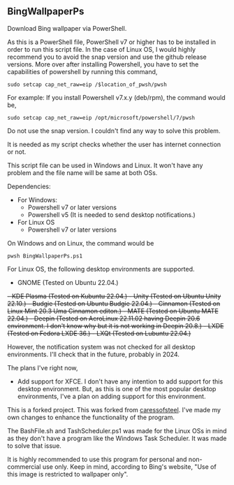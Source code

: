 ## BingWallpaperPs

Download Bing wallpaper via PowerShell.

As this is a PowerShell file, PowerShell v7 or higher has to be installed in order to run this script file.
In the case of Linux OS, I would highly recommend you to avoid the snap version and use the github release versions. More over after installing Powershell, you have to set the capabilities of powershell by running this command,

```
sudo setcap cap_net_raw=eip /$location_of_pwsh/pwsh
```

For example: If you install Powershell v7.x.y (deb/rpm), the command would be,

```
sudo setcap cap_net_raw=eip /opt/microsoft/powershell/7/pwsh
```

Do not use the snap version. I couldn't find any way to solve this problem.

It is needed as my script checks whether the user has internet connection or not.

This script file can be used in Windows and Linux. It won't have any problem and the file name will be same at both OSs.

Dependencies:

- For Windows:
  - Powershell v7 or later versions
  - Powershell v5 (It is needed to send desktop notifications.)
- For Linux OS
  - Powershell v7 or later versions


On Windows and on Linux, the command would be

```
pwsh BingWallpaperPs.ps1
```

For Linux OS, the following desktop environments are supported.

- GNOME (Tested on Ubuntu 22.04.)
<s>
- KDE Plasma (Tested on Kubuntu 22.04.)
- Unity (Tested on Ubuntu Unity 22.10.)
- Budgie (Tested on Ubuntu Budgie 22.04.)
- Cinnamon (Tested on Linux Mint 20.3 Uma Cinnamon editon.)
- MATE (Tested on Ubuntu MATE 22.04.)
- Deepin (Tested on AcroLinux 22.11.02 having Deepin 20.6 environment. I don't know why but it is not working in Deepin 20.8.)
- LXDE (Tested on Fedora LXDE 36.)
- LXQt (Tested on Lubuntu 22.04.)
</s>

However, the notification system was not checked for all desktop environments. I'll check that in the future, probably in 2024.

The plans I've right now,

- Add support for XFCE. I don't have any intention to add support for this desktop environment. But, as this is one of the most popular desktop environments, I've a plan on adding support for this environment.

This is a forked project. This was forked from [caressofsteel](https://github.com/caressofsteel/bingwallpaper). I've made my own changes to enhance the functionality of the program.

The BashFile.sh and TashScheduler.ps1 was made for the Linux OSs in mind as they don't have a program like the Windows Task Scheduler. It was made to solve that issue.

It is highly recommended to use this program for personal and non-commercial use only. Keep in mind, according to Bing's website, "Use of this image is restricted to wallpaper only".
